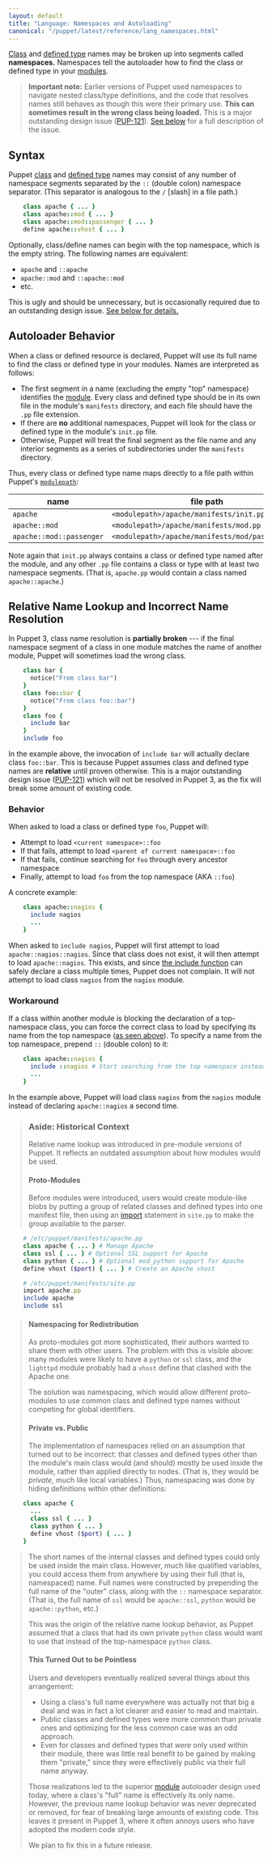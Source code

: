 ```yaml
---
layout: default
title: "Language: Namespaces and Autoloading"
canonical: "/puppet/latest/reference/lang_namespaces.html"
---
```


[classes]: ./lang_classes.html
[define]: ./lang_defined_types.html
[import]: ./lang_import.html
[variables]: ./lang_variables.html
[modulepath]: ./modules_fundamentals.html#the-modulepath
[module]: ./modules_fundamentals.html
[scopes]: ./lang_scope.html
[include]: ./lang_classes.html#using-include
[PUP-121]: https://tickets.puppetlabs.com/browse/PUP-121
[inherits]: ./lang_classes.html#inheritance
[allowed]: ./lang_reserved.html#classes-and-types
[relative_below]: #aside-historical-context


[Class][classes] and [defined type][define] names may be broken up into segments called **namespaces.** Namespaces tell the autoloader how to find the class or defined type in your [modules][module].

> **Important note:** Earlier versions of Puppet used namespaces to navigate nested class/type definitions, and the code that resolves names still behaves as though this were their primary use. **This can sometimes result in the wrong class being loaded.** This is a major outstanding design issue ([PUP-121][]). [See below][relative_below] for a full description of the issue.

Syntax
-----

Puppet [class][classes] and [defined type][define] names may consist of any number of namespace segments separated by the `::` (double colon) namespace separator. (This separator is analogous to the `/` \[slash\] in a file path.)

~~~ ruby
    class apache { ... }
    class apache::mod { ... }
    class apache::mod::passenger { ... }
    define apache::vhost { ... }
~~~

Optionally, class/define names can begin with the top namespace, which is the empty string. The following names are equivalent:

* `apache` and `::apache`
* `apache::mod` and `::apache::mod`
* etc.

This is ugly and should be unnecessary, but is occasionally required due to an outstanding design issue. [See below for details.][relative_below]

Autoloader Behavior
-----

When a class or defined resource is declared, Puppet will use its full name to find the class or defined type in your modules. Names are interpreted as follows:

* The first segment in a name (excluding the empty "top" namespace) identifies the [module][]. Every class and defined type should be in its own file in the module's `manifests` directory, and each file should have the `.pp` file extension.
* If there are **no** additional namespaces, Puppet will look for the class or defined type in the module's `init.pp` file.
* Otherwise, Puppet will treat the final segment as the file name and any interior segments as a series of subdirectories under the `manifests` directory.

Thus, every class or defined type name maps directly to a file path within Puppet's [`modulepath`][modulepath]:

name                     | file path
------------------------ | ---------
`apache`                 | `<modulepath>/apache/manifests/init.pp`
`apache::mod`            | `<modulepath>/apache/manifests/mod.pp`
`apache::mod::passenger` | `<modulepath>/apache/manifests/mod/passenger.pp`

Note again that `init.pp` always contains a class or defined type named after the module, and any other `.pp` file contains a class or type with at least two namespace segments. (That is, `apache.pp` would contain a class named `apache::apache`.)


Relative Name Lookup and Incorrect Name Resolution
-----

In Puppet 3, class name resolution is **partially broken** --- if the final namespace segment of a class in one module matches the name of another module, Puppet will sometimes load the wrong class.

~~~ ruby
    class bar {
      notice("From class bar")
    }
    class foo::bar {
      notice("From class foo::bar")
    }
    class foo {
      include bar
    }
    include foo
~~~

In the example above, the invocation of `include bar` will actually declare class `foo::bar`. This is because Puppet assumes class and defined type names are **relative** until proven otherwise. This is a major outstanding design issue ([PUP-121][]) which will not be resolved in Puppet 3, as the fix will break some amount of existing code.

### Behavior

When asked to load a class or defined type `foo`, Puppet will:

* Attempt to load `<current namespace>::foo`
* If that fails, attempt to load `<parent of current namespace>::foo`
* If that fails, continue searching for `foo` through every ancestor namespace
* Finally, attempt to load `foo` from the top namespace (AKA `::foo`)

A concrete example:

~~~ ruby
    class apache::nagios {
      include nagios
      ...
    }
~~~

When asked to `include nagios`, Puppet will first attempt to load `apache::nagios::nagios`. Since that class does not exist, it will then attempt to load `apache::nagios`. This exists, and since [the include function][include] can safely declare a class multiple times, Puppet does not complain. It will not attempt to load class `nagios` from the `nagios` module.

### Workaround

If a class within another module is blocking the declaration of a top-namespace class, you can force the correct class to load by specifying its name from the top namespace ([as seen above](#syntax)). To specify a name from the top namespace, prepend `::` (double colon) to it:

~~~ ruby
    class apache::nagios {
      include ::nagios # Start searching from the top namespace instead of the local namespace
      ...
    }
~~~

In the example above, Puppet will load class `nagios` from the `nagios` module instead of declaring `apache::nagios` a second time.

> ### Aside: Historical Context
>
> Relative name lookup was introduced in pre-module versions of Puppet. It reflects an outdated assumption about how modules would be used.
>
> #### Proto-Modules
>
> Before modules were introduced, users would create module-like blobs by putting a group of related classes and defined types into one manifest file, then using an [import][] statement in `site.pp` to make the group available to the parser.
>
~~~ ruby
    # /etc/puppet/manifests/apache.pp
    class apache { ... } # Manage Apache
    class ssl { ... } # Optional SSL support for Apache
    class python { ... } # Optional mod_python support for Apache
    define vhost ($port) { ... } # Create an Apache vhost

    # /etc/puppet/manifests/site.pp
    import apache.pp
    include apache
    include ssl
~~~
>
> #### Namespacing for Redistribution
>
> As proto-modules got more sophisticated, their authors wanted to share them with other users. The problem with this is visible above: many modules were likely to have a `python` or `ssl` class, and the `lighttpd` module probably had a `vhost` define that clashed with the Apache one.
>
> The solution was namespacing, which would allow different proto-modules to use common class and defined type names without competing for global identifiers.
>
> #### Private vs. Public
>
> The implementation of namespaces relied on an assumption that turned out to be incorrect: that classes and defined types other than the module's main class would (and should) mostly be used inside the module, rather than applied directly to nodes. (That is, they would be _private,_ much like local variables.) Thus, namespacing was done by hiding definitions within other definitions:
>
~~~ ruby
    class apache {
      ...
      class ssl { ... }
      class python { ... }
      define vhost ($port) { ... }
    }
~~~
>
> The short names of the internal classes and defined types could only be used inside the main class. However, much like qualified variables, you could access them from anywhere by using their full (that is, namespaced) name. Full names were constructed by prepending the full name of the "outer" class, along with the `::` namespace separator. (That is, the full name of `ssl` would be `apache::ssl`, `python` would be `apache::python`, etc.)
>
> This was the origin of the relative name lookup behavior, as Puppet assumed that a class that had its own private `python` class would want to use that instead of the top-namespace `python` class.
>
> #### This Turned Out to be Pointless
>
> Users and developers eventually realized several things about this arrangement:
>
> * Using a class's full name everywhere was actually not that big a deal and was in fact a lot clearer and easier to read and maintain.
> * Public classes and defined types were more common than private ones and optimizing for the less common case was an odd approach.
> * Even for classes and defined types that _were_ only used within their module, there was little real benefit to be gained by making them "private," since they were effectively public via their full name anyway.
>
> Those realizations led to the superior [module][] autoloader design used today, where a class's "full" name is effectively its only name. However, the previous name lookup behavior was never deprecated or removed, for fear of breaking large amounts of existing code. This leaves it present in Puppet 3, where it often annoys users who have adopted the modern code style.
>
> We plan to fix this in a future release.
